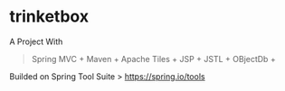 # trinketbox

A Project With

> Spring MVC +
> Maven +
> Apache Tiles +
> JSP +
> JSTL +
> OBjectDb +

Builded on Spring Tool Suite > https://spring.io/tools
